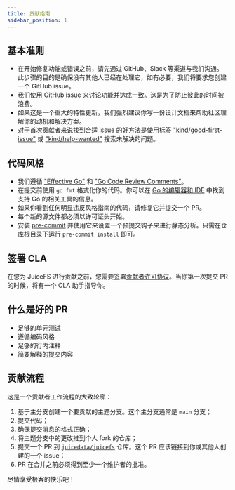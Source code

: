 ```yaml
---
title: 贡献指南
sidebar_position: 1
---
```


## 基本准则

- 在开始修复功能或错误之前，请先通过 GitHub、Slack 等渠道与我们沟通。此步骤的目的是确保没有其他人已经在处理它，如有必要，我们将要求您创建一个 GitHub issue。
- 我们使用 GitHub issue 来讨论功能并达成一致。这是为了防止彼此的时间被浪费。
- 如果这是一个重大的特性更新，我们强烈建议你写一份设计文档来帮助社区理解你的动机和解决方案。
- 对于首次贡献者来说找到合适 issue 的好方法是使用标签 ["kind/good-first-issue"](https://github.com/juicedata/juicefs/labels/kind%2Fgood-first-issue) 或 ["kind/help-wanted"](https://github.com/juicedata/juicefs/labels/kind%2Fhelp-wanted) 搜索未解决的问题。

## 代码风格

- 我们遵循 ["Effective Go"](https://go.dev/doc/effective_go) 和 ["Go Code Review Comments"](https://github.com/golang/go/wiki/CodeReviewComments)。
- 在提交前使用 `go fmt` 格式化你的代码。你可以在 [Go 的编辑器和 IDE](https://github.com/golang/go/wiki/IDEsAndTextEditorPlugins) 中找到支持 Go 的相关工具的信息。
- 如果你看到任何明显违反风格指南的代码，请修复它并提交一个 PR。
- 每个新的源文件都必须以许可证头开始。
- 安装 [pre-commit](https://pre-commit.com) 并使用它来设置一个预提交钩子来进行静态分析。只需在仓库根目录下运行 `pre-commit install` 即可。

## 签署 CLA

在您为 JuiceFS 进行贡献之前，您需要签署[贡献者许可协议](https://cla-assistant.io/juicedata/juicefs)。当你第一次提交 PR 的时候，将有一个 CLA 助手指导你。

## 什么是好的 PR

- 足够的单元测试
- 遵循编码风格
- 足够的行内注释
- 简要解释的提交内容

## 贡献流程

这是一个贡献者工作流程的大致轮廓：

1. 基于主分支创建一个要贡献的主题分支。这个主分支通常是 `main` 分支；
1. 提交代码；
1. 确保提交消息的格式正确；
1. 将主题分支中的更改推到个人 fork 的仓库；
1. 提交一个 PR 到 [`juicedata/juicefs`](https://github.com/juicedata/juicefs/compare) 仓库。这个 PR 应该链接到你或其他人创建的一个 issue；
1. PR 在合并之前必须得到至少一个维护者的批准。

尽情享受极客的快乐吧！
